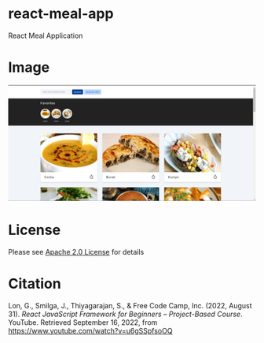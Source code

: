 # react-meal-app
React Meal Application

# Image
![](./public/images/meal-app-image.png)

# License
Please see [Apache 2.0 License](./LICENSE) for details

# Citation
Lon, G., Smilga, J., Thiyagarajan, S., & Free Code Camp, Inc. (2022, August 31). <i>React JavaScript Framework for Beginners – Project-Based Course</i>. YouTube. Retrieved September 16, 2022, from https://www.youtube.com/watch?v=u6gSSpfsoOQ